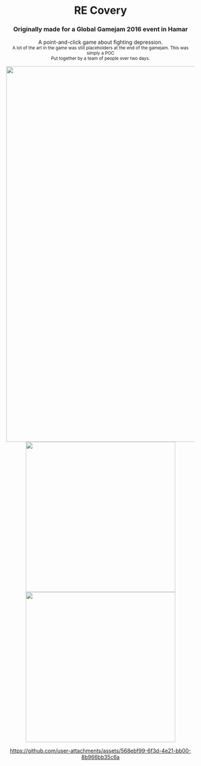 <div align = center>

# RE Covery
### Originally made for a Global Gamejam 2016 event in Hamar<br>
A point-and-click game about fighting depression.<br>
<sub>A lot of the art in the game was still placeholders at the end of the gamejam. This was simply a POC</sub><br>
<sub>Put together by a team of people over two days.</sub>

<p align="center">
    <kbd>
        <img width="1000" src="https://github.com/user-attachments/assets/21f2cacf-94b6-4edd-9d97-f63bf75991cc">
        <img width="400" src="https://github.com/user-attachments/assets/461507fe-bbf6-4fc3-a178-8817be0b750b">
        <img width="400" src="https://github.com/user-attachments/assets/e520b917-3bde-44de-bea8-f723147ae314">
    </kbd>
</p>

https://github.com/user-attachments/assets/568ebf99-6f3d-4e21-bb00-8b966bb35c6a


</div>




